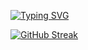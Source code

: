 [![Typing SVG](https://readme-typing-svg.herokuapp.com?font=Fira+Code&duration=2000&pause=500&color=0C00D7&center=true&width=435&lines=Hi!+I'm+Ana!;I'm+a+Database+student.;Welcome+to+my+repositories!;I+hope+you+enjoy+)](https://git.io/typing-svg)




[![GitHub Streak](https://github-readme-streak-stats.herokuapp.com?user=Anaraquely&theme=transparent&hide_border=true&border_radius=5&mode=weekly&card_width=500)](https://git.io/streak-stats)
